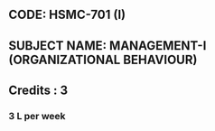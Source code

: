 ## CODE: HSMC-701 (I)
## SUBJECT NAME: MANAGEMENT-I (ORGANIZATIONAL BEHAVIOUR)
## Credits : 3
### 3 L per week
